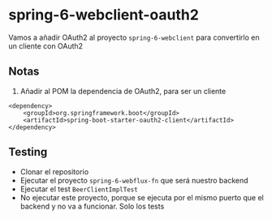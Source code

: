 # spring-6-webclient-oauth2

Vamos a añadir OAuth2 al proyecto `spring-6-webclient` para convertirlo en un cliente con OAuth2

## Notas

1. Añadir al POM la dependencia de OAuth2, para ser un cliente

```
<dependency>
    <groupId>org.springframework.boot</groupId>
    <artifactId>spring-boot-starter-oauth2-client</artifactId>
</dependency>
```

## Testing

- Clonar el repositorio
- Ejecutar el proyecto `spring-6-webflux-fn` que será nuestro backend
- Ejecutar el test `BeerClientImplTest`
- No ejecutar este proyecto, porque se ejecuta por el mismo puerto que el backend y no va a funcionar. Solo los tests